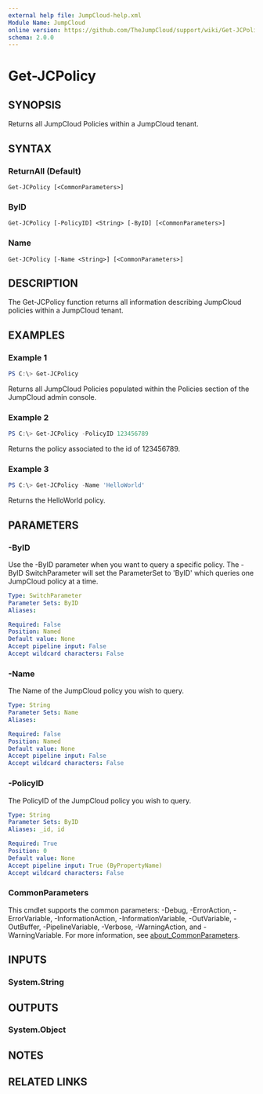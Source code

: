 ```yaml
---
external help file: JumpCloud-help.xml
Module Name: JumpCloud
online version: https://github.com/TheJumpCloud/support/wiki/Get-JCPolicy
schema: 2.0.0
---
```


# Get-JCPolicy

## SYNOPSIS
Returns all JumpCloud Policies within a JumpCloud tenant.

## SYNTAX

### ReturnAll (Default)
```
Get-JCPolicy [<CommonParameters>]
```

### ByID
```
Get-JCPolicy [-PolicyID] <String> [-ByID] [<CommonParameters>]
```

### Name
```
Get-JCPolicy [-Name <String>] [<CommonParameters>]
```

## DESCRIPTION
The Get-JCPolicy function returns all information describing JumpCloud policies within a JumpCloud tenant.

## EXAMPLES

### Example 1
```powershell
PS C:\> Get-JCPolicy
```

Returns all JumpCloud Policies populated within the Policies section of the JumpCloud admin console.

### Example 2
```powershell
PS C:\> Get-JCPolicy -PolicyID 123456789
```

Returns the policy associated to the id of 123456789.

### Example 3
```powershell
PS C:\> Get-JCPolicy -Name 'HelloWorld'
```

Returns the HelloWorld policy.

## PARAMETERS

### -ByID
Use the -ByID parameter when you want to query a specific policy.
The -ByID SwitchParameter will set the ParameterSet to 'ByID' which queries one JumpCloud policy at a time.

```yaml
Type: SwitchParameter
Parameter Sets: ByID
Aliases:

Required: False
Position: Named
Default value: None
Accept pipeline input: False
Accept wildcard characters: False
```

### -Name
The Name of the JumpCloud policy you wish to query.

```yaml
Type: String
Parameter Sets: Name
Aliases:

Required: False
Position: Named
Default value: None
Accept pipeline input: False
Accept wildcard characters: False
```

### -PolicyID
The PolicyID of the JumpCloud policy you wish to query.

```yaml
Type: String
Parameter Sets: ByID
Aliases: _id, id

Required: True
Position: 0
Default value: None
Accept pipeline input: True (ByPropertyName)
Accept wildcard characters: False
```

### CommonParameters
This cmdlet supports the common parameters: -Debug, -ErrorAction, -ErrorVariable, -InformationAction, -InformationVariable, -OutVariable, -OutBuffer, -PipelineVariable, -Verbose, -WarningAction, and -WarningVariable. For more information, see [about_CommonParameters](http://go.microsoft.com/fwlink/?LinkID=113216).

## INPUTS

### System.String

## OUTPUTS

### System.Object
## NOTES

## RELATED LINKS
